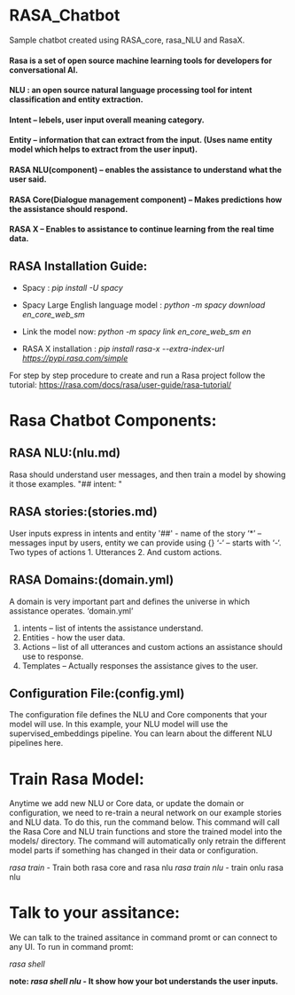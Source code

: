 # RASA_Chatbot
Sample chatbot created using RASA_core, rasa_NLU and RasaX.

#### Rasa is a set of open source machine learning tools for developers for conversational AI.

#### NLU : an open source natural language processing tool for intent classification and entity extraction.

#### Intent – lebels, user input overall meaning category.

#### Entity – information that can extract from the input. (Uses name entity model which helps to extract from the user input).

#### RASA NLU(component) – enables the assistance to understand what the user said.
#### RASA Core(Dialogue management component) – Makes predictions how the assistance should respond.
#### RASA X – Enables to assistance to continue learning from the real time data.

## RASA Installation Guide:

-  Spacy : *pip install -U spacy*

-  Spacy Large English language model : *python -m spacy download en_core_web_sm*

-  Link the model now: *python -m spacy link en_core_web_sm en*

-  RASA X installation : *pip install rasa-x --extra-index-url https://pypi.rasa.com/simple*

For step by step procedure to create and run a Rasa project follow the tutorial:
https://rasa.com/docs/rasa/user-guide/rasa-tutorial/

# Rasa Chatbot Components:

## RASA NLU:(nlu.md)
Rasa should understand user messages, and then train a model by showing it those examples.
"## intent: <intent name>"

## RASA stories:(stories.md)
User inputs express in intents and entity
'##' -  name of the story
‘*’ – messages input by users, entity we can provide using {}
‘-‘ – starts with ‘-‘. Two types of actions 1. Utterances 2. And custom actions.

## RASA Domains:(domain.yml)
A domain is very important part and defines the universe in which assistance operates.
‘domain.yml’
1.	intents – list of intents the assistance understand.
2.	Entities -  how the user data.
3.	Actions – list of all utterances and custom actions an assistance should use to response.
4.	Templates – Actually responses the assistance gives to the user.

## Configuration File:(config.yml)
The configuration file defines the NLU and Core components that your model will use. In this example, your NLU model will use the supervised_embeddings pipeline. You can learn about the different NLU pipelines here.

# Train Rasa Model:
Anytime we add new NLU or Core data, or update the domain or configuration, we need to re-train a neural network on our example stories and NLU data. To do this, run the command below. This command will call the Rasa Core and NLU train functions and store the trained model into the models/ directory. The command will automatically only retrain the different model parts if something has changed in their data or configuration.

*rasa train* - Train both rasa core and rasa nlu
*rasa train nlu* - train onlu rasa nlu

# Talk to your assitance:
We can talk to the trained assitance in command promt or can connect to any UI.
To run in command promt:

*rasa shell*

**note: *rasa shell nlu* - It show how your bot understands the user inputs.**





